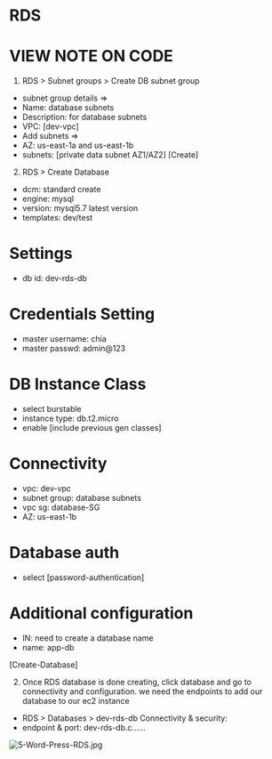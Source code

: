 # RDS
# VIEW NOTE ON CODE

1. RDS > Subnet groups > Create DB subnet group
- subnet group details =>
- Name: database subnets
- Description: for database subnets
- VPC: [dev-vpc]
- Add subnets =>
- AZ: us-east-1a and us-east-1b
- subnets: [private data subnet AZ1/AZ2]
[Create]

2. RDS > Create Database
- dcm: standard create
- engine: mysql
- version: mysql5.7 latest version
- templates: dev/test

Settings 
========
- db id: dev-rds-db

Credentials Setting
===================

- master username: chia
- master passwd: admin@123

DB Instance Class
==================
- select burstable
- instance type: db.t2.micro
- enable [include previous gen classes]

Connectivity
============
- vpc: dev-vpc
- subnet group: database subnets
- vpc sg: database-SG
- AZ: us-east-1b

Database auth
=============
- select [password-authentication]

Additional configuration
=========================
- IN: need to create a database name
- name: app-db

[Create-Database]

2. Once RDS database is done creating, click database and go to connectivity and configuration. we need the endpoints to add our database to our ec2 instance
- RDS > Databases > dev-rds-db
 Connectivity & security:
- endpoint & port: dev-rds-db.c......































![5-Word-Press-RDS.jpg](https://i.postimg.cc/Bq08MvQS/5-Word-Press-RDS.jpg)

